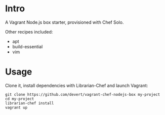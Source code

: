 Intro
======

A Vagrant Node.js box starter, provisioned with Chef Solo.

Other recipes included:

* apt
* build-essential
* vim

Usage
======

Clone it, install dependencies with Librarian-Chef and launch Vagrant:

    git clone https://github.com/devert/vagrant-chef-nodejs-box my-project
    cd my-project
    librarian-chef install
    vagrant up